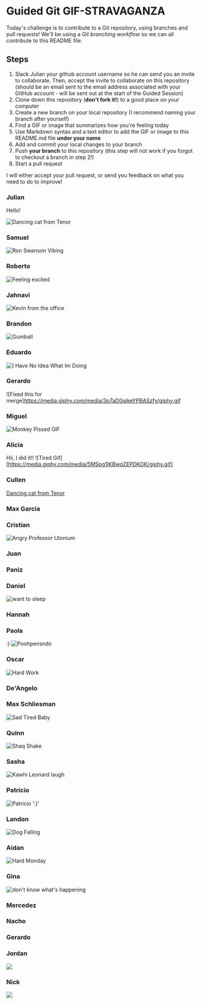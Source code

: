 # Guided Git GIF-STRAVAGANZA

Today's challenge is to contribute to a Git repository, using branches and pull requests! We'll be using a _Git branching workflow_ so we can all contribute to this README file.



## Steps

1. Slack Julian your github account username so he can send you an invite to collaborate. Then, accept the invite to collaborate on this repository (should be an email sent to the email address associated with your GitHub account - will be sent out at the start of the Guided Session)
2. Clone down this repository (**don't fork it!**) to a good place on your computer
3. Create a new branch on your local repository (I recommend naming your branch after yourself)
4. Find a GIF or image that summarizes how you're feeling today
5. Use Markdown syntax and a text editor to add the GIF or image to this README.md file **under your name**
6. Add and commit your local changes to your branch
7. Push **your branch** to this repository (this step will not work if you forgot to checkout a branch in step 2!)
8. Start a pull request

I will either accept your pull request, or send you feedback on what you need to do to improve!


### Julian

Hello!

![Dancing cat from Tenor](https://media.tenor.com/QM-si3_EAyIAAAAC/listening-to-music-dancing.gif)


### Samuel
![Ron Swanson Vibing](https://media.giphy.com/media/TbPh7p3cfUAPC/giphy.gif)

### Roberto
![Feeling excited](https://www.iebschool.com/blog/wp-content/uploads/2015/03/hacer-venta.gif)

### Jahnavi
![Kevin from the office](https://media.giphy.com/media/T1WqKkLY753dZghbu6/giphy.gif)
### Brandon

![Gumball](https://45.media.tumblr.com/c3e99f803fc762ccde32c407d7d3f4e1/tumblr_nbaxhfLzSj1tcq9tho1_500.gif)

### Eduardo

![I Have No Idea What Im Doing](https://media.giphy.com/media/rAm0u2k17rM3e/giphy.gif)

### Gerardo

![Fixed this for merge]https://media.giphy.com/media/3o7aD0qikeYPBASzfy/giphy.gif

### Miguel

![Monkey Pissed GIF](https://tenor.com/view/monkey-pissed-mad-angry-furious-gif-4720563)

### Alicia

Hii, I did it!!
![Tired Gif][https://media.giphy.com/media/5MSpg1lKBwqZEPDKOK/giphy.gif]

### Cullen

[Dancing cat from Tenor](https://media.tenor.com/QM-si3_EAyIAAAAC/listening-to-music-dancing.gif)

### Max Garcia

### Cristian
![Angry Professor Utonium](https://i.redd.it/o2c326951o091.gif)

### Juan

### Paniz

### Daniel
![want to sleep](https://media.tenor.com/_Z2lV6iNdmgAAAAM/monkey-sleep.gif)

### Hannah

### Paola
:)
![Poohpensndo](https://media.giphy.com/media/777Aby0ZetYE8/giphy.gif)

### Oscar
![Hard Work](https://th.bing.com/th/id/R.ec51a2405ef2662278140d7830fbbe2f?rik=BJ64k8uStjN5TQ&riu=http%3a%2f%2f24.media.tumblr.com%2f230a60097a57d5e1242d9fa244f46799%2ftumblr_msk1s40iTO1qat8sbo1_500.gif&ehk=8v6RFDn9CIe377IyIqSNgr5gwNJQ0WaqC3L%2fiii74hw%3d&risl=&pid=ImgRaw&r=0)

### De'Angelo

### Max Schliesman
![Sad Tired Baby](https://media1.tenor.com/images/7b450db04f95674f3af1f8d378f13650/tenor.gif?itemid=7995639)
### Quinn

![Shaq Shake](https://tenor.com/view/yes-ayye-zoom-shoulder-shake-gif-14839794.gif)

### Sasha

![Kawhi Leonard laugh](https://media.giphy.com/media/XbDWBEVcvBhJhLjZ16/giphy.gif)

### Patricio


![Patricio](http://2.bp.blogspot.com/_aXiCUcACFVs/TJz1prL60aI/AAAAAAAAAjI/KADpxQnBwMc/s1600/1278956355832-dumpfm-jeanette-alien_dance.gif)
':)'


### Landon
![Dog Falling](https://i.pinimg.com/originals/32/05/84/320584bd5a65066abd65c75a4c3eff89.gif)
### Aidan
![Hard Monday](https://tenor.com/view/thmbjm-hard-monday-gif-26064218)

### Gina

![don't know what's happening](https://images.app.goo.gl/joK5CmtLK3BPTXNt5)

### Mercedez

### Nacho

### Gerardo

### Jordan

![](https://media1.giphy.com/media/AVpE6BqnOvbzi/giphy.gif)

### Nick

![](https://thumbs.gfycat.com/UnevenGloriousBallpython-max-1mb.gif)
